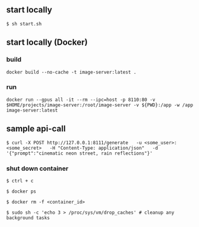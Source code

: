 ## start locally
`$ sh start.sh`

## start locally (Docker)

### build
```
docker build --no-cache -t image-server:latest .
```

### run
```
docker run --gpus all -it --rm --ipc=host -p 8110:80 -v $HOME/projects/image-server:/root/image-server -v ${PWD}:/app -w /app image-server:latest
```

## sample api-call
```
$ curl -X POST http://127.0.0.1:8111/generate   -u <some_user>:<some_secret>   -H "Content-Type: application/json"   -d '{"prompt":"cinematic neon street, rain reflections"}'
```

### shut down container
```
$ ctrl + c

$ docker ps

$ docker rm -f <container_id>

$ sudo sh -c 'echo 3 > /proc/sys/vm/drop_caches' # cleanup any background tasks